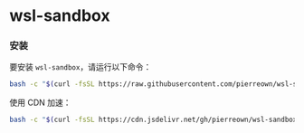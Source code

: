 # wsl-sandbox

### 安装

要安装 `wsl-sandbox`，请运行以下命令：

```bash
bash -c "$(curl -fsSL https://raw.githubusercontent.com/pierreown/wsl-sandbox/main/install.sh)"
```

使用 CDN 加速：

```bash
bash -c "$(curl -fsSL https://cdn.jsdelivr.net/gh/pierreown/wsl-sandbox@main/install.sh)" -- --cdn
```
